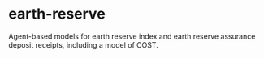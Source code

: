 # earth-reserve
Agent-based models for earth reserve index and earth reserve assurance deposit receipts, including a model of COST.
